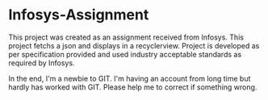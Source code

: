 # Infosys-Assignment
This project was created as an assignment received from Infosys.
This project fetchs a json and displays in a recyclerview.
Project is developed as per specification provided and used industry acceptable standards as required by Infosys.

In the end, I'm a newbie to GIT.
I'm having an account from long time but hardly has worked with GIT.
Please help me to correct if something wrong.
